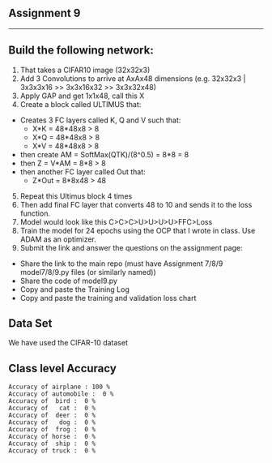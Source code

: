 ## Assignment 9
-----------
## Build the following network:

1. That takes a CIFAR10 image (32x32x3)
2. Add 3 Convolutions to arrive at AxAx48 dimensions (e.g. 32x32x3 | 3x3x3x16 >> 3x3x16x32 >> 3x3x32x48)
3. Apply GAP and get 1x1x48, call this X
4. Create a block called ULTIMUS that:
  - Creates 3 FC layers called K, Q and V such that:
    - X\*K = 48*48x8 > 8
    - X\*Q = 48*48x8 > 8 
    - X\*V = 48*48x8 > 8 
  - then create AM = SoftMax(QTK)/(8^0.5) = 8*8 = 8
  - then Z = V\*AM = 8*8 > 8
  - then another FC layer called Out that:
    - Z\*Out = 8*8x48 > 48
5. Repeat this Ultimus block 4 times
6. Then add final FC layer that converts 48 to 10 and sends it to the loss function.
7. Model would look like this C>C>C>U>U>U>U>FFC>Loss
8. Train the model for 24 epochs using the OCP that I wrote in class. Use ADAM as an optimizer. 
9. Submit the link and answer the questions on the assignment page:
  - Share the link to the main repo (must have Assignment 7/8/9 model7/8/9.py files (or similarly named))
  - Share the code of model9.py
  - Copy and paste the Training Log
  - Copy and paste the training and validation loss chart
  
Data Set
------------

We have used the CIFAR-10 dataset

Class level Accuracy
-------------------
```
Accuracy of airplane : 100 %
Accuracy of automobile :  0 %
Accuracy of  bird :  0 %
Accuracy of   cat :  0 %
Accuracy of  deer :  0 %
Accuracy of   dog :  0 %
Accuracy of  frog :  0 %
Accuracy of horse :  0 %
Accuracy of  ship :  0 %
Accuracy of truck :  0 %


```


